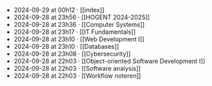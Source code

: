 - 2024-09-29 at 00h12 · [[index]]
- 2024-09-28 at 23h56 · [[HOGENT 2024-2025]]
- 2024-09-28 at 23h36 · [[Computer Systems]]
- 2024-09-28 at 23h17 · [[IT Fundamentals]]
- 2024-09-28 at 23h10 · [[Web Development I]]
- 2024-09-28 at 23h10 · [[Databases]]
- 2024-09-28 at 23h08 · [[Cybersecurity]]
- 2024-09-28 at 22h03 · [[Object-oriented Software Development I]]
- 2024-09-28 at 22h03 · [[Software analysis]]
- 2024-09-28 at 22h03 · [[Workflow noteren]]
